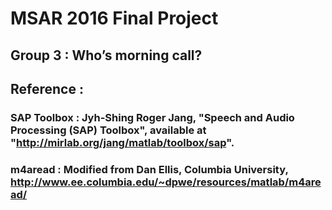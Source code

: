 # MSAR 2016 Final Project #
## Group 3 : Who’s morning call? ##
## Reference : ##
### SAP Toolbox : Jyh-Shing Roger Jang, "Speech and Audio Processing (SAP) Toolbox", available at "http://mirlab.org/jang/matlab/toolbox/sap".
### m4aread : Modified from Dan Ellis, Columbia University, http://www.ee.columbia.edu/~dpwe/resources/matlab/m4aread/